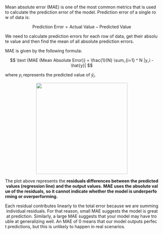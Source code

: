 Mean absolute error (MAE) is one of the most common metrics that is used to calculate the prediction error of the model. Prediction error of a single row of data is:

$$
\text{Prediction Error} = \text{Actual Value} - \text{Predicted Value}
$$

We need to calculate prediction errors for each row of data, get their absolute value and then find the mean of all absolute prediction errors.

MAE is given by the following formula:

$$
\text {MAE (Mean Absolute Error)} = \frac{1}{N} \sum_{i=1} ^ N |y_i - \hat{y}|
$$

where $y_i$ represents the predicted value of $ŷ_i$.

<center>
	<img src="https://i.ibb.co/6m8j6Bz/MAEgraphical.png" width=300 />
</center>

The plot above represents the **residuals differences between the predicted values (regression line) and the output values. MAE uses the absolute value of the residuals, so it cannot indicate whether the model is underperforming or overperforming.**

Each residual contributes linearly to the total error because we are summing individual residuals. For that reason, small MAE suggests the model is great at prediction. Similarly, a large MAE suggests that your model may have trouble at generalizing well. An MAE of 0 means that our model outputs perfect predictions, but this is unlikely to happen in real scenarios.